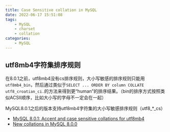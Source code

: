 ```yaml
---
title: Case Sensitive collation in MySQL
date: 2022-06-17 15:51:08
tags:
    - MySQL
    - charset
    - collation
categories:
    - MySQL
---
```


## utf8mb4字符集排序规则

在8.0.1之前，utf8mb4没有cs排序规则，大小写敏感的排序规则只能用`utf8mb4_bin`，然后通过类似于`SELECT ... ORDER BY column COLLATE utf8_croatian_ci.`的方法来得到更“human”的排序结果。（bin的排序方式按照类似ACSII顺序，比如大小写的字母不一定会在一起）


MySQL8.0.1之后的版本支持utf8mb4字符集的大小写敏感排序规则（utf8_*_cs）
- [MySQL 8.0.1: Accent and case sensitive collations for utf8mb4](https://dev.mysql.com/blog-archive/mysql-8-0-1-accent-and-case-sensitive-collations-for-utf8mb4/)
- [New collations in MySQL 8.0.0](https://dev.mysql.com/blog-archive/new-collations-in-mysql-8-0-0/)
